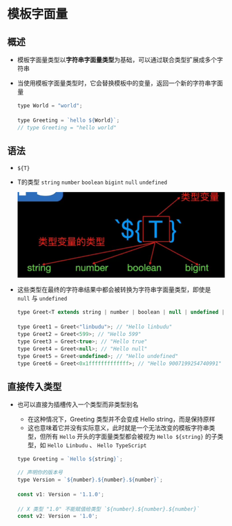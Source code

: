 # 模板字面量

## 概述

+ 模板字面量类型以**字符串字面量类型**为基础，可以通过联合类型扩展成多个字符串

+ 当使用模板字面量类型时，它会替换模板中的变量，返回一个新的字符串字面量

  ```js
  type World = "world";

  type Greeting = `hello ${World}`;
  // type Greeting = "hello world"
  ```

## 语法

+ `${T}`

+ T的类型 `string` `number` `boolean` `bigint` `null` `undefined`

  ![模板字符串语法](image/模板字符串语法.png)

+ 这些类型在最终的字符串结果中都会被转换为字符串字面量类型，即使是 `null` 与 `undefined`

  ```js
  type Greet<T extends string | number | boolean | null | undefined | bigint> = `Hello ${T}`;

  type Greet1 = Greet<"linbudu">; // "Hello linbudu"
  type Greet2 = Greet<599>; // "Hello 599"
  type Greet3 = Greet<true>; // "Hello true"
  type Greet4 = Greet<null>; // "Hello null"
  type Greet5 = Greet<undefined>; // "Hello undefined"
  type Greet6 = Greet<0x1fffffffffffff>; // "Hello 9007199254740991"
  ```

## 直接传入类型

+ 也可以直接为插槽传入一个类型而非类型别名

  + 在这种情况下，Greeting 类型并不会变成 Hello string，而是保持原样
  + 这也意味着它并没有实际意义，此时就是一个无法改变的模板字符串类型，但所有 `Hello` 开头的字面量类型都会被视为 `Hello ${string}` 的子类型，如 `Hello Linbudu` 、 `Hello TypeScript`

  ```js
  type Greeting = `Hello ${string}`;
  ```

  ```js
  // 声明你的版本号
  type Version = `${number}.${number}.${number}`;

  const v1: Version = '1.1.0';

  // X 类型 "1.0" 不能赋值给类型 `${number}.${number}.${number}`
  const v2: Version = '1.0';
  ```
